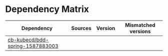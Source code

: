# Dependency Matrix

Dependency | Sources | Version | Mismatched versions
---------- | ------- | ------- | -------------------
[cb-kubecd/bdd-spring-1587883003](https://github.com/cb-kubecd/bdd-spring-1587883003.git) |  | []() | 
